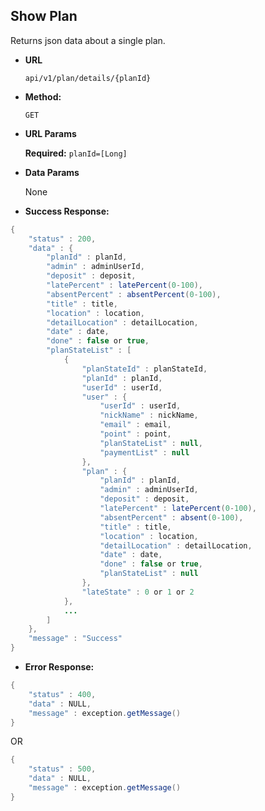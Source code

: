 
**Show Plan**
----
  Returns json data about a single plan.

* **URL**

  `api/v1/plan/details/{planId}`

* **Method:**

  `GET`
  
*  **URL Params**

   **Required:** `planId=[Long]`

* **Data Params**

  None

* **Success Response:**

```java
{
    "status" : 200,
    "data" : {
        "planId" : planId,
        "admin" : adminUserId,
        "deposit" : deposit,
        "latePercent" : latePercent(0-100),
        "absentPercent" : absentPercent(0-100),
        "title" : title,
        "location" : location,
        "detailLocation" : detailLocation,
        "date" : date,
        "done" : false or true,
        "planStateList" : [
            {
                "planStateId" : planStateId,
                "planId" : planId,
                "userId" : userId,
                "user" : {
                    "userId" : userId,
                    "nickName" : nickName,
                    "email" : email,
                    "point" : point,
                    "planStateList" : null,
                    "paymentList" : null
                },
                "plan" : {
                    "planId" : planId,
                    "admin" : adminUserId,
                    "deposit" : deposit,
                    "latePercent" : latePercent(0-100),
                    "absentPercent" : absent(0-100),
                    "title" : title,
                    "location" : location,
                    "detailLocation" : detailLocation,
                    "date" : date,
                    "done" : false or true,
                    "planStateList" : null
                },
                "lateState" : 0 or 1 or 2
            },
            ...
        ]
    },
    "message" : "Success"
}
```

* **Error Response:**

```java
{
    "status" : 400,
    "data" : NULL,
    "message" : exception.getMessage()
}
```

OR

```java
{
    "status" : 500,
    "data" : NULL,
    "message" : exception.getMessage()
}
```

